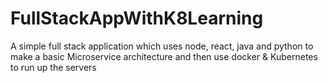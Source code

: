 # FullStackAppWithK8Learning
A simple full stack application which uses node, react, java and python to make a basic Microservice architecture and then use docker &amp; Kubernetes to run up the servers
